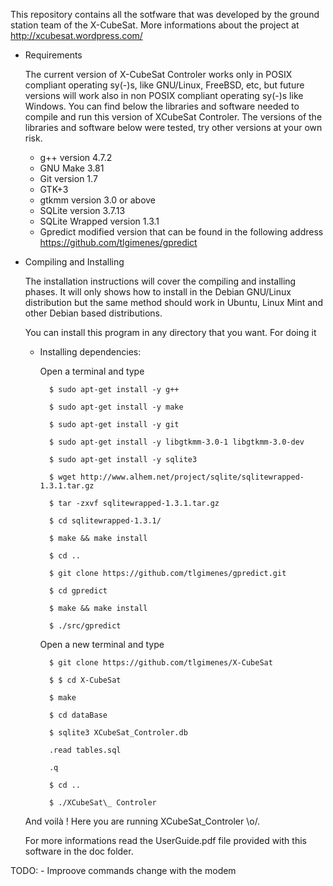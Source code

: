 This repository contains all the sotfware that was developed by the ground station team of the X-CubeSat. More informations about the project at http://xcubesat.wordpress.com/

- Requirements

    The current version of X-CubeSat Controler works only in POSIX compliant operating sy(-)s, like GNU/Linux, FreeBSD, etc, but future versions will work also in non POSIX compliant operating sy(-)s like Windows. You can find below the libraries and software needed to compile and run this version of XCubeSat Controler. The versions of the libraries and software below were tested, try other versions at your own risk.

    - g++ version 4.7.2
    - GNU Make 3.81
    - Git version 1.7
    - GTK+3 
    - gtkmm version 3.0 or above
    - SQLite version 3.7.13
    - SQLite Wrapped version 1.3.1
    - Gpredict modified version that can be found in the following address https://github.com/tlgimenes/gpredict

- Compiling and Installing

    The installation instructions will cover the compiling and installing phases. It will only shows how to install in the Debian GNU/Linux distribution but the same method should work in Ubuntu, Linux Mint and other Debian based distributions.

    You can install this program in any directory that you want. For doing it 

    - Installing dependencies:

        Open a terminal and type
    
            $ sudo apt-get install -y g++

            $ sudo apt-get install -y make

            $ sudo apt-get install -y git

            $ sudo apt-get install -y libgtkmm-3.0-1 libgtkmm-3.0-dev

            $ sudo apt-get install -y sqlite3

            $ wget http://www.alhem.net/project/sqlite/sqlitewrapped-1.3.1.tar.gz

            $ tar -zxvf sqlitewrapped-1.3.1.tar.gz

            $ cd sqlitewrapped-1.3.1/

            $ make && make install

            $ cd ..

            $ git clone https://github.com/tlgimenes/gpredict.git 

            $ cd gpredict

            $ make && make install

            $ ./src/gpredict

        Open a new terminal and type

            $ git clone https://github.com/tlgimenes/X-CubeSat

            $ $ cd X-CubeSat 

            $ make 

            $ cd dataBase 

            $ sqlite3 XCubeSat_Controler.db 

            .read tables.sql 

            .q 

            $ cd .. 

            $ ./XCubeSat\_ Controler

    And voilà ! Here you are running XCubeSat_Controler \o/.

    For more informations read the UserGuide.pdf file provided with this software in the doc folder.

TODO:
    - Improove commands change with the modem
